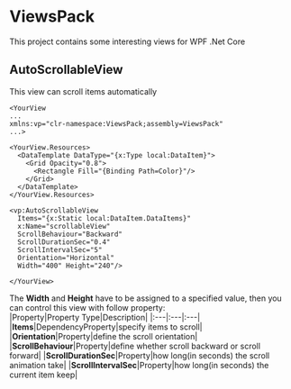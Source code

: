 # ViewsPack
This project contains some interesting views for WPF .Net Core

## AutoScrollableView
This view can scroll items automatically

```
<YourView
...
xmlns:vp="clr-namespace:ViewsPack;assembly=ViewsPack"
...>

<YourView.Resources>
  <DataTemplate DataType="{x:Type local:DataItem}">
    <Grid Opacity="0.8">
      <Rectangle Fill="{Binding Path=Color}"/>
    </Grid>
  </DataTemplate>
</YourView.Resources>

<vp:AutoScrollableView
  Items="{x:Static local:DataItem.DataItems}"
  x:Name="scrollableView"
  ScrollBehaviour="Backward"
  ScrollDurationSec="0.4"
  ScrollIntervalSec="5"
  Orientation="Horizontal" 
  Width="400" Height="240"/>

</YourView>
```

The **Width** and **Height** have to be assigned to a specified value, then you can control this view with follow property:<br>
  |Property|Property Type|Description|
  |:---|:---|:---|
  |**Items**|DependencyProperty|specify items to scroll|
  |**Orientation**|Property|define the scroll orientation|
  |**ScrollBehaviour**|Property|define whether scroll backward or scroll forward|
  |**ScrollDurationSec**|Property|how long(in seconds) the scroll animation take|
  |**ScrollIntervalSec**|Property|how long(in seconds) the current item keep|
  
